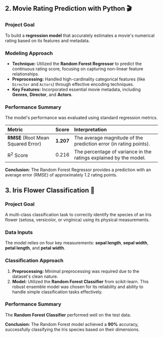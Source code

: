 ## 2. Movie Rating Prediction with Python 🎬

### Project Goal
To build a **regression model** that accurately estimates a movie's numerical rating based on its features and metadata.

### Modeling Approach
* **Technique:** Utilized the **Random Forest Regressor** to predict the continuous rating score, focusing on capturing non-linear feature relationships.
* **Preprocessing:** Handled high-cardinality categorical features (like `Director` and `Actors`) through effective encoding techniques.
* **Key Features:** Incorporated essential movie metadata, including **Genres**, **Director**, and **Actors**.

### Performance Summary
The model's performance was evaluated using standard regression metrics.

| Metric | Score | Interpretation |
| :--- | :--- | :--- |
| **RMSE** (Root Mean Squared Error) | **1.207** | The average magnitude of the prediction error (in rating points). |
| $\text{R}^2$ Score | 0.216 | The percentage of variance in the ratings explained by the model. |

**Conclusion:** The Random Forest Regressor provides a prediction with an average error (RMSE) of approximately $1.2$ rating points.


## 3. Iris Flower Classification 🌸

### Project Goal
A multi-class classification task to correctly identify the species of an Iris flower ($\text{setosa}$, $\text{versicolor}$, or $\text{virginica}$) using its physical measurements.

### Data Inputs
The model relies on four key measurements: **sepal length**, **sepal width**, **petal length**, and **petal width**.

### Classification Approach
1.  **Preprocessing:** Minimal preprocessing was required due to the dataset's clean nature.
2.  **Model:** Utilized the **Random Forest Classifier** from scikit-learn. This robust ensemble model was chosen for its reliability and ability to handle simple classification tasks effectively.

### Performance Summary
The **Random Forest Classifier** performed well on the test data.

**Conclusion:** The Random Forest model achieved a $\mathbf{90\%}$ accuracy, successfully classifying the Iris species based on their dimensions.